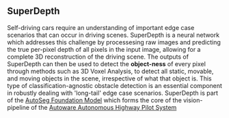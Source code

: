 ## SuperDepth
Self-driving cars require an understanding of important edge case scenarios that can occur in driving scenes. SuperDepth is a neural network which addresses this challenge by processesing raw images and predicting the true per-pixel depth of all pixels in the input image, allowing for a complete 3D reconstruction of the driving scene. The outputs of SuperDepth can then be used to detect the **object-ness** of every pixel through methods such as 3D Voxel Analysis, to detect all static, movable, and moving objects in the scene, irrespective of what that object is. This type of classification-agnostic obstacle detection is an essential component in robustly dealing with 'long-tail' edge case scenarios. SuperDepth is part of the [AutoSeg Foundation Model](https://github.com/autowarefoundation/autoware.privately-owned-vehicles/tree/main/AutoSeg) which forms the core of the vision-pipeline of the [Autoware Autonomous Highway Pilot System](https://github.com/autowarefoundation/autoware.privately-owned-vehicles/tree/main)

